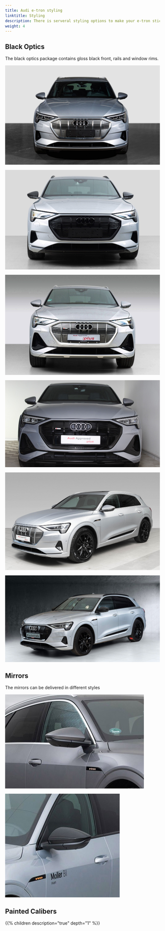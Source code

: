 ```yaml
---
title: Audi e-tron styling
linktitle: Styling
description: There is serveral styling options to make your e-tron stick out from the growd
weight: 4
---
```




## Black Optics

The black optics package contains gloss black front, rails and window rims. 

![Standard optics - Florett Silver](standardoptics_florett.png "Standard optics - Florett Silver")

![Standard optics - Florett Silver](blackoptics_florett.png "Black optics - Florett Silver S-Line")

![Standard optics - Florett Silver](standardoptics_florett_sline.png "Standard optics - Florett Silver")

![Standard optics - Florett Silver](blackoptics_florett_sline.png "Black optics - Florett Silver S-line")

![Standard optics - Florett Silver](standaroptics_side.png "Standard optics - Florett Silver")

![Standard optics - Florett Silver](blackoptics_side.png "Black optics - Florett Silver")



## Mirrors

The mirrors can be delivered in different styles

![Painted mirror](mirrors_painted.png "Painted mirrors in body color")

![Black mirror](mirrors_black.png "Black mirror")

## Painted Calibers



{{% children description="true" depth="1" %}}

